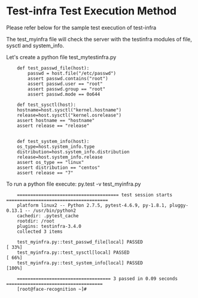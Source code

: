 # Test-infra Test Execution Method
Please refer below for the sample test execution of test-infra

The test_myinfra file will check the server with the testinfra modules of file, sysctl and system_info.

Let's create a python file test_mytestinfra.py
```
    def test_passwd_file(host):
    	passwd = host.file("/etc/passwd")
    	assert passwd.contains("root")
    	assert passwd.user == "root"
    	assert passwd.group == "root"
    	assert passwd.mode == 0o644
   
    def test_sysctl(host):
   	hostname=host.sysctl("kernel.hostname")
   	release=host.sysctl("kernel.osrelease")
   	assert hostname == "hostname"
   	assert release == "release"	
   
   
    def test_system_info(host):	
   	os_type=host.system_info.type	
   	distribution=host.system_info.distribution
   	release=host.system_info.release	
   	assert os_type == "linux"
   	assert distribution == "centos"
   	assert release == "7"
```
    
To run a python file execute: py.test -v test_myinfra.py

```
    ====================================== test session starts ======================================
    platform linux2 -- Python 2.7.5, pytest-4.6.9, py-1.8.1, pluggy-0.13.1 -- /usr/bin/python2
    cachedir: .pytest_cache
    rootdir: /root
    plugins: testinfra-3.4.0
    collected 3 items

    test_myinfra.py::test_passwd_file[local] PASSED                                           [ 33%]
    test_myinfra.py::test_sysctl[local] PASSED                                                [ 66%]
    test_myinfra.py::test_system_info[local] PASSED                                           [100%]

    =================================== 3 passed in 0.09 seconds ====================================
    [root@face-recognition ~]#	
```
